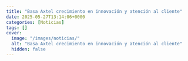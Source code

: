 ```yaml
---
title: "Basa Axtel crecimiento en innovación y atención al cliente"
date: 2025-05-27T13:14:06+0000
categories: [Noticias]
tags: []
cover:
  image: "/images/noticias/"
  alt: "Basa Axtel crecimiento en innovación y atención al cliente"
  hidden: false
---
```



